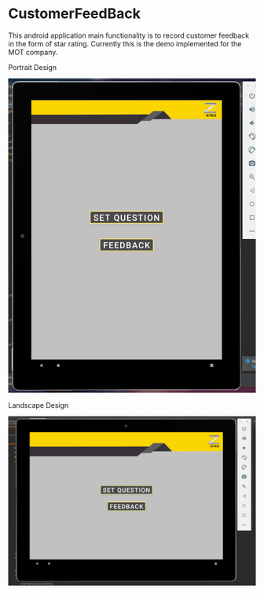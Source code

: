 # CustomerFeedBack

This android application main functionality is to record customer feedback in the form of star rating.
Currently this is the demo implemented for the MOT company.

Portrait Design

![Portrait design](ImageMaterial/PortraitDesignMain.PNG)

Landscape Design

![Landscape design](ImageMaterial/LandscapeDesignmain.PNG)
